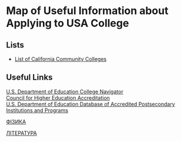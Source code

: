 # Map of Useful Information about Applying to USA College
## Lists
- [List of California Community Colleges](https://www.wikiwand.com/en/List_of_California_Community_Colleges)

## Useful Links
[U.S. Department of Education College Navigator](https://nces.ed.gov/collegenavigator)<br>
[Council for Higher Education Accreditation ](https://www.chea.org/)<br>
[U.S. Department of Education Database of Accredited Postsecondary Institutions and Programs ](https://ope.ed.gov/accreditation)

[ФІЗИКА](https://docs.google.com/presentation/d/1A6fj1LZp4XIBon099yTDdXPXw2Q6Bdkyl3Us2efUXG4/edit?usp=drivesdk)

[ЛІТЕРАТУРА](https://docs.google.com/presentation/d/1cltM1tHZqpdkLtb_K0O1r-udTvx6Bd83n9-VFRhdU2w/edit?usp=drivesdk)



